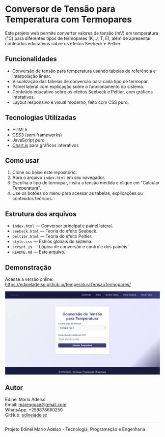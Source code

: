 # Conversor de Tensão para Temperatura com Termopares

Este projeto web permite converter valores de tensão (mV) em temperatura (°C) para diferentes tipos de termopares (K, J, T, E), além de apresentar conteúdos educativos sobre os efeitos Seebeck e Peltier.

## Funcionalidades

- Conversão de tensão para temperatura usando tabelas de referência e interpolação linear.
- Visualização das tabelas de conversão para cada tipo de termopar.
- Painel lateral com explicação sobre o funcionamento do sistema.
- Conteúdo educativo sobre os efeitos Seebeck e Peltier, com gráficos interativos.
- Layout responsivo e visual moderno, feito com CSS puro.

## Tecnologias Utilizadas

- HTML5
- CSS3 (sem frameworks)
- JavaScript puro
- [Chart.js](https://www.chartjs.org/) para gráficos interativos

## Como usar

1. Clone ou baixe este repositório.
2. Abra o arquivo `index.html` em seu navegador.
3. Escolha o tipo de termopar, insira a tensão medida e clique em "Calcular Temperatura".
4. Use os botões do menu para acessar as tabelas, explicações ou conteúdos teóricos.

## Estrutura dos arquivos

- `index.html` — Conversor principal e painel lateral.
- `seebeck.html` — Teoria do efeito Seebeck.
- `peltier.html` — Teoria do efeito Peltier.
- `style.css` — Estilos globais do sistema.
- `scrypt.js` — Lógica de conversão e controle dos painéis.
- `README.md` — Este arquivo.

## Demonstração

Acesse a versão online:  
https://edineladelso.github.io/temperaturaTensaoTermopares/

<img src="./images/demonstracao.png" align="center"/>

## Autor

Edinel Mario Adelso  
Email: marenguae@gmail.com  
WhatsApp: +258878690250  
GitHub: [edineladelso](https://github.com/edineladelso/)

---

Projeto Edinel Mario Adelso - Tecnologia, Programação e Engenharia
